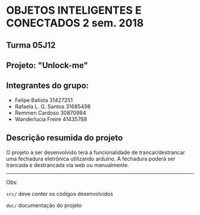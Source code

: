 # OBJETOS INTELIGENTES E CONECTADOS 2 sem. 2018

## Turma 05J12
## Projeto: "Unlock-me"
## Integrantes do grupo:

* Felipe Batista 31427251
* Rafaela L. G. Santos 31685498
* Remmen Cardoso 30870984
* Wanderlucia Freire 41435788

## Descrição resumida do projeto

O projeto a ser desenvolvido terá a funcionalidade de trancar/destrancar uma fechadura eletrônica utilizando arduíno. A fechadura poderá ser trancada e destrancada via web ou manualmente.

_______________________________________
Obs:

`src/` deve conter os códigos desenvolvidos

`doc/` documentação do projeto
